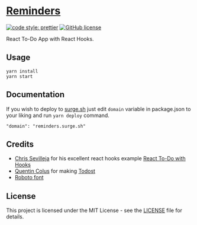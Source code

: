 # [Reminders](http://reminders.surge.sh)

[![code style: prettier](https://img.shields.io/badge/code_style-prettier-ff69b4.svg)](https://github.com/prettier/prettier)
[![GitHub license](https://img.shields.io/badge/license-MIT-blue.svg)](https://github.com/malcodeman/reminders/blob/master/LICENSE)

React To-Do App with React Hooks.

## Usage

```
yarn install
yarn start
```

## Documentation

If you wish to deploy to [surge.sh](https://surge.sh) just edit `domain` variable in package.json to your liking and run `yarn deploy` command.

```
"domain": "reminders.surge.sh"
```

## Credits

- [Chris Sevilleja](https://github.com/sevilayha) for his excellent react hooks example [React To-Do with Hooks](https://codesandbox.io/s/oj3qm2zq06)
- [Quentin Colus](https://twitter.com/Quentin_cls) for making [Todost](http://todost.quentincolus.com)
- [Roboto font](https://fonts.google.com/specimen/Roboto)

## License

This project is licensed under the MIT License - see the [LICENSE](LICENSE) file for details.
